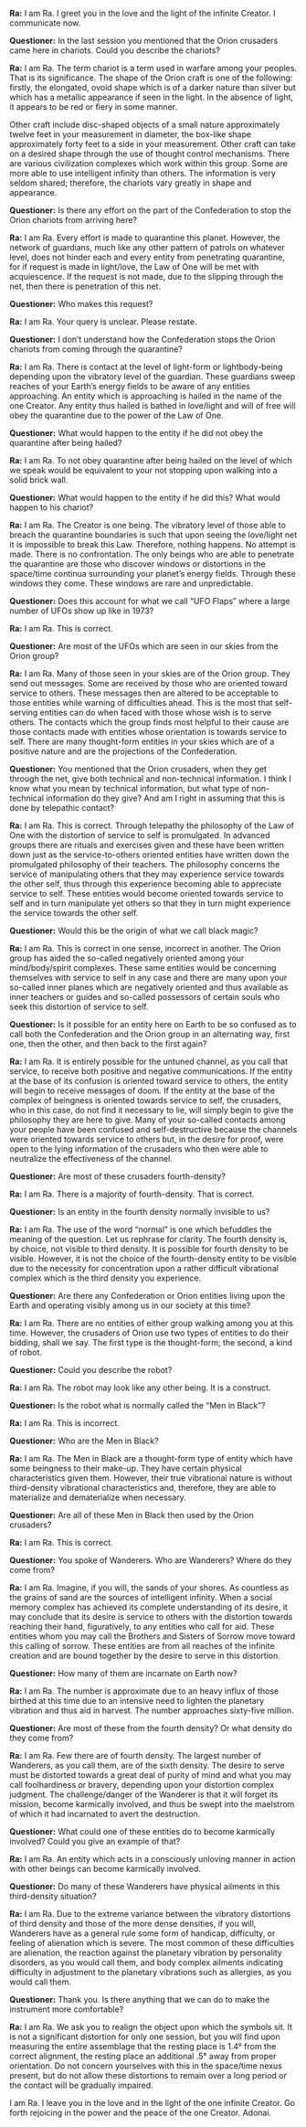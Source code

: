 <p><strong>Ra:</strong> I am Ra. I greet you in the love and the light of the infinite Creator. I communicate now.</p>
<p><strong>Questioner:</strong> In the last session you mentioned that the Orion crusaders came here in chariots. Could you describe the chariots?</p>
<p><strong>Ra:</strong> I am Ra. The term chariot is a term used in warfare among your peoples. That is its significance. The shape of the Orion craft is one of the following: firstly, the elongated, ovoid shape which is of a darker nature than silver but which has a metallic appearance if seen in the light. In the absence of light, it appears to be red or fiery in some manner.</p>
<p>Other craft include disc-shaped objects of a small nature approximately twelve feet in your measurement in diameter, the box-like shape approximately forty feet to a side in your measurement. Other craft can take on a desired shape through the use of thought control mechanisms. There are various civilization complexes which work within this group. Some are more able to use intelligent infinity than others. The information is very seldom shared; therefore, the chariots vary greatly in shape and appearance.</p>
<p><strong>Questioner:</strong> Is there any effort on the part of the Confederation to stop the Orion chariots from arriving here?</p>
<p><strong>Ra:</strong> I am Ra. Every effort is made to quarantine this planet. However, the network of guardians, much like any other pattern of patrols on whatever level, does not hinder each and every entity from penetrating quarantine, for if request is made in light/love, the Law of One will be met with acquiescence. If the request is not made, due to the slipping through the net, then there is penetration of this net.</p>
<p><strong>Questioner:</strong> Who makes this request?</p>
<p><strong>Ra:</strong> I am Ra. Your query is unclear. Please restate.</p>
<p><strong>Questioner:</strong> I don’t understand how the Confederation stops the Orion chariots from coming through the quarantine?</p>
<p><strong>Ra:</strong> I am Ra. There is contact at the level of light-form or lightbody-being depending upon the vibratory level of the guardian. These guardians sweep reaches of your Earth’s energy fields to be aware of any entities approaching. An entity which is approaching is hailed in the name of the one Creator. Any entity thus hailed is bathed in love/light and will of free will obey the quarantine due to the power of the Law of One.</p>
<p><strong>Questioner:</strong> What would happen to the entity if he did not obey the quarantine after being hailed?</p>
<p><strong>Ra:</strong> I am Ra. To not obey quarantine after being hailed on the level of which we speak would be equivalent to your not stopping upon walking into a solid brick wall.</p>
<p><strong>Questioner:</strong> What would happen to the entity if he did this? What would happen to his chariot?</p>
<p><strong>Ra:</strong> I am Ra. The Creator is one being. The vibratory level of those able to breach the quarantine boundaries is such that upon seeing the love/light net it is impossible to break this Law. Therefore, nothing happens. No attempt is made. There is no confrontation. The only beings who are able to penetrate the quarantine are those who discover windows or distortions in the space/time continua surrounding your planet’s energy fields. Through these windows they come. These windows are rare and unpredictable.</p>
<p><strong>Questioner:</strong> Does this account for what we call “UFO Flaps” where a large number of UFOs show up like in 1973?</p>
<p><strong>Ra:</strong> I am Ra. This is correct.</p>
<p><strong>Questioner:</strong> Are most of the UFOs which are seen in our skies from the Orion group?</p>
<p><strong>Ra:</strong> I am Ra. Many of those seen in your skies are of the Orion group. They send out messages. Some are received by those who are oriented toward service to others. These messages then are altered to be acceptable to those entities while warning of difficulties ahead. This is the most that self-serving entities can do when faced with those whose wish is to serve others. The contacts which the group finds most helpful to their cause are those contacts made with entities whose orientation is towards service to self. There are many thought-form entities in your skies which are of a positive nature and are the projections of the Confederation.</p>
<p><strong>Questioner:</strong> You mentioned that the Orion crusaders, when they get through the net, give both technical and non-technical information. I think I know what you mean by technical information, but what type of non-technical information do they give? And am I right in assuming that this is done by telepathic contact?</p>
<p><strong>Ra:</strong> I am Ra. This is correct. Through telepathy the philosophy of the Law of One with the distortion of service to self is promulgated. In advanced groups there are rituals and exercises given and these have been written down just as the service-to-others oriented entities have written down the promulgated philosophy of their teachers. The philosophy concerns the service of manipulating others that they may experience service towards the other self, thus through this experience becoming able to appreciate service to self. These entities would become oriented towards service to self and in turn manipulate yet others so that they in turn might experience the service towards the other self.</p>
<p><strong>Questioner:</strong> Would this be the origin of what we call black magic?</p>
<p><strong>Ra:</strong> I am Ra. This is correct in one sense, incorrect in another. The Orion group has aided the so-called negatively oriented among your mind/body/spirit complexes. These same entities would be concerning themselves with service to self in any case and there are many upon your so-called inner planes which are negatively oriented and thus available as inner teachers or guides and so-called possessors of certain souls who seek this distortion of service to self.</p>
<p><strong>Questioner:</strong> Is it possible for an entity here on Earth to be so confused as to call both the Confederation and the Orion group in an alternating way, first one, then the other, and then back to the first again?</p>
<p><strong>Ra:</strong> I am Ra. It is entirely possible for the untuned channel, as you call that service, to receive both positive and negative communications. If the entity at the base of its confusion is oriented toward service to others, the entity will begin to receive messages of doom. If the entity at the base of the complex of beingness is oriented towards service to self, the crusaders, who in this case, do not find it necessary to lie, will simply begin to give the philosophy they are here to give. Many of your so-called contacts among your people have been confused and self-destructive because the channels were oriented towards service to others but, in the desire for proof, were open to the lying information of the crusaders who then were able to neutralize the effectiveness of the channel.</p>
<p><strong>Questioner:</strong> Are most of these crusaders fourth-density?</p>
<p><strong>Ra:</strong> I am Ra. There is a majority of fourth-density. That is correct.</p>
<p><strong>Questioner:</strong> Is an entity in the fourth density normally invisible to us?</p>
<p><strong>Ra:</strong> I am Ra. The use of the word “normal” is one which befuddles the meaning of the question. Let us rephrase for clarity. The fourth density is, by choice, not visible to third density. It is possible for fourth density to be visible. However, it is not the choice of the fourth-density entity to be visible due to the necessity for concentration upon a rather difficult vibrational complex which is the third density you experience.</p>
<p><strong>Questioner:</strong> Are there any Confederation or Orion entities living upon the Earth and operating visibly among us in our society at this time?</p>
<p><strong>Ra:</strong> I am Ra. There are no entities of either group walking among you at this time. However, the crusaders of Orion use two types of entities to do their bidding, shall we say. The first type is the thought-form; the second, a kind of robot.</p>
<p><strong>Questioner:</strong> Could you describe the robot?</p>
<p><strong>Ra:</strong> I am Ra. The robot may look like any other being. It is a construct.</p>
<p><strong>Questioner:</strong> Is the robot what is normally called the “Men in Black”?</p>
<p><strong>Ra:</strong> I am Ra. This is incorrect.</p>
<p><strong>Questioner:</strong> Who are the Men in Black?</p>
<p><strong>Ra:</strong> I am Ra. The Men in Black are a thought-form type of entity which have some beingness to their make-up. They have certain physical characteristics given them. However, their true vibrational nature is without third-density vibrational characteristics and, therefore, they are able to materialize and dematerialize when necessary.</p>
<p><strong>Questioner:</strong> Are all of these Men in Black then used by the Orion crusaders?</p>
<p><strong>Ra:</strong> I am Ra. This is correct.</p>
<p><strong>Questioner:</strong> You spoke of Wanderers. Who are Wanderers? Where do they come from?</p>
<p><strong>Ra:</strong> I am Ra. Imagine, if you will, the sands of your shores. As countless as the grains of sand are the sources of intelligent infinity. When a social memory complex has achieved its complete understanding of its desire, it may conclude that its desire is service to others with the distortion towards reaching their hand, figuratively, to any entities who call for aid. These entities whom you may call the Brothers and Sisters of Sorrow move toward this calling of sorrow. These entities are from all reaches of the infinite creation and are bound together by the desire to serve in this distortion.</p>
<p><strong>Questioner:</strong> How many of them are incarnate on Earth now?</p>
<p><strong>Ra:</strong> I am Ra. The number is approximate due to an heavy influx of those birthed at this time due to an intensive need to lighten the planetary vibration and thus aid in harvest. The number approaches sixty-five million.</p>
<p><strong>Questioner:</strong> Are most of these from the fourth density? Or what density do they come from?</p>
<p><strong>Ra:</strong> I am Ra. Few there are of fourth density. The largest number of Wanderers, as you call them, are of the sixth density. The desire to serve must be distorted towards a great deal of purity of mind and what you may call foolhardiness or bravery, depending upon your distortion complex judgment. The challenge/danger of the Wanderer is that it will forget its mission, become karmically involved, and thus be swept into the maelstrom of which it had incarnated to avert the destruction.</p>
<p><strong>Questioner:</strong> What could one of these entities do to become karmically involved? Could you give an example of that?</p>
<p><strong>Ra:</strong> I am Ra. An entity which acts in a consciously unloving manner in action with other beings can become karmically involved.</p>
<p><strong>Questioner:</strong> Do many of these Wanderers have physical ailments in this third-density situation?</p>
<p><strong>Ra:</strong> I am Ra. Due to the extreme variance between the vibratory distortions of third density and those of the more dense densities, if you will, Wanderers have as a general rule some form of handicap, difficulty, or feeling of alienation which is severe. The most common of these difficulties are alienation, the reaction against the planetary vibration by personality disorders, as you would call them, and body complex ailments indicating difficulty in adjustment to the planetary vibrations such as allergies, as you would call them.</p>
<p><strong>Questioner:</strong> Thank you. Is there anything that we can do to make the instrument more comfortable?</p>
<p><strong>Ra:</strong> I am Ra. We ask you to realign the object upon which the symbols sit. It is not a significant distortion for only one session, but you will find upon measuring the entire assemblage that the resting place is 1.4° from the correct alignment, the resting place an additional .5° away from proper orientation. Do not concern yourselves with this in the space/time nexus present, but do not allow these distortions to remain over a long period or the contact will be gradually impaired.</p>
<p>I am Ra. I leave you in the love and in the light of the one infinite Creator. Go forth rejoicing in the power and the peace of the one Creator. Adonai.</p>